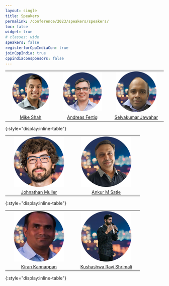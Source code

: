 ```yaml
---
layout: single
title: Speakers
permalink: /conference/2023/speakers/speakers/
toc: false
widget: true
# classes: wide
speakers: false
registerforCppIndiaCon: true
joinCppIndia: true
cppindiaconsponsors: false
---
```

<style type="text/css" rel="stylesheet">
thead { visibility: hidden; }
td img { max-width:80%; width:200px; }
thead { border:none; }
td { border:none; }
</style>
|  |  |   |
|:----:|:----:|:----:|
| [![Mike Shah](/conference/2023/graphics/speakers/mike.png "Mike Shah")](/conference/2023/speakers/mike/) | [![Andreas Fertig](/conference/2023/graphics/speakers/andreas.png "Andreas Fertig")](/conference/2023/speakers/andreas/) | [![Selvakumar Jawahar](/conference/2023/graphics/speakers/selvakumar.png "Selvakumar Jawahar")](/conference/2023/speakers/selvakumar/) |
| [Mike Shah](/conference/2023/speakers/mike/) | [Andreas Fertig](/conference/2023/speakers/andreas/) | [Selvakumar Jawahar](/conference/2023/speakers/selvakumar/) |
{:style="display:inline-table"}

|  |  |
|:----:|:----:|
| [![Jonathan Muller](/conference/2023/graphics/speakers/jonathan.png "Jonathan Muller")](/conference/2023/speakers/jonathan/) | [![Ankur M Satle](/conference/2023/graphics/speakers/ankur.png "Ankur M Satle")](/conference/2023/speakers/ankur/) | [![Bryce A L](/conference/2023/graphics/speakers/bryce.png "Bryce A L")](/conference/2023/speakers/bryce/) |
| [Johnathan Muller](/conference/2023/speakers/jonathan/) | [Ankur M Satle](/conference/2023/speakers/ankur/) | [Bryce Adelstein Lelbach](/conference/2023/speakers/bryce/) |
{:style="display:inline-table"}

|  |  |
|:----:|:----:|
| [![Kiran Kannappan](/conference/2023/graphics/speakers/kiran.png "Kiran Kannappan")](/conference/2023/speakers/kiran/) | [![Kushashwa Ravi Shrimali](/conference/2023/graphics/speakers/ravi.png "Kushashwa Ravi Shrimali")](/conference/2023/speakers/ravi/) | [![Venkata Naga Ravikiran Bulusu ](/conference/2023/graphics/speakers/ravikiran.png "Venkata Naga Ravikiran Bulusu ")](/conference/2023/speakers/ravikiran/) |
| [Kiran Kannappan](/conference/2023/speakers/kiran/) | [Kushashwa Ravi Shrimali](/conference/2023/speakers/ravi/) | [Venkata Naga Ravikiran Bulusu ](/conference/2023/speakers/ravikiran/) |
{:style="display:inline-table"}
<pre>




















































</pre>